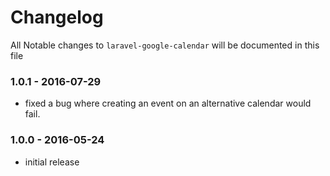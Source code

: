 # Changelog

All Notable changes to `laravel-google-calendar` will be documented in this file

### 1.0.1 - 2016-07-29

- fixed a bug where creating an event on an alternative calendar would fail.


### 1.0.0 - 2016-05-24

- initial release
